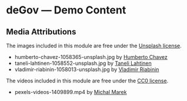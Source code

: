 # deGov — Demo Content

## Media Attributions

The images included in this module are free under the [Unsplash license](https://unsplash.com/license).

* humberto-chavez-1058365-unsplash.jpg by [Humberto Chavez](https://unsplash.com/@humavir)
* taneli-lahtinen-1058552-unsplash.jpg by [Taneli Lahtinen](https://unsplash.com/@tanelah)
* vladimir-riabinin-1058013-unsplash.jpg by [Vladimir Riabinin](https://unsplash.com/@riabinin)

The videos included in this module are free under the [CC0 license](https://creativecommons.org/publicdomain/zero/1.0/deed.de).

* pexels-videos-1409899.mp4 by [Michal Marek](https://www.pexels.com/@michal-marek-439094)